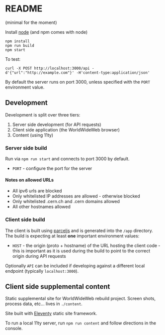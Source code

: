 # README

(minimal for the moment)

Install [node](https://nodejs.com) (and npm comes with node)

```
npm install
npm run build
npm start
```

To test:

```
curl -X POST http://localhost:3000/api -d'{"url":"http://example.com"}' -H'content-type:application/json'
```

By default the server runs on port 3000, unless specified with the `PORT` environment value.

## Development

Development is split over three tiers:

1. Server side development (for API requests)
2. Client side application (the WorldWideWeb browser)
3. Content (using 11ty)

### Server side build

Run via `npm run start` and connects to port 3000 by default.

- `PORT` - configure the port for the server

#### Notes on allowed URLs

- All ipv6 urls are blocked
- Only whitelisted IP addresses are allowed - otherwise blocked
- Only whitelisted .cern.ch and .cern domains allowed
- All other hostnames allowed

### Client side build

The client is built using [parceljs](https://parceljs.org) and is generated into the `/app` directory. The build is expecting at least **one** important environment values:

- `HOST` - the origin (proto + hostname) of the URL hosting the client code - this is important as it is used during the build to point to the correct origin during API requests

Optionally `API` can be included if developing against a different local endpoint (typically `localhost:3000`).

## Client side supplemental content

Static supplemental site for WorldWideWeb rebuild project. Screen shots, process data, etc… lives in `./content`.

Site built with [Eleventy](https://11ty.io) static site framework.

To run a local 11ty server, run `npm run content` and follow directions in the console.
